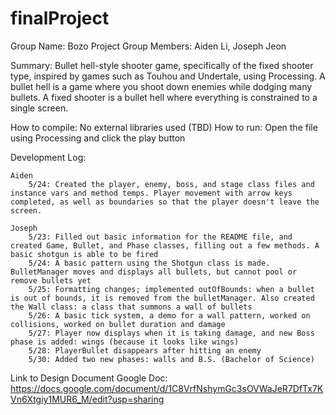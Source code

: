 # finalProject
Group Name: Bozo Project
Group Members: Aiden Li, Joseph Jeon

Summary: Bullet hell-style shooter game, specifically of the fixed shooter type, inspired by games such as Touhou and Undertale, using Processing. A bullet hell is a game where you shoot down enemies while dodging many bullets. A fixed shooter is a bullet hell where everything is constrained to a single screen. 

How to compile: No external libraries used (TBD)
How to run: Open the file using Processing and click the play button

Development Log:

	Aiden
		5/24: Created the player, enemy, boss, and stage class files and instance vars and method temps. Player movement with arrow keys completed, as well as boundaries so that the player doesn't leave the screen.

	Joseph
		5/23: Filled out basic information for the README file, and created Game, Bullet, and Phase classes, filling out a few methods. A basic shotgun is able to be fired
		5/24: A basic pattern using the Shotgun class is made. BulletManager moves and displays all bullets, but cannot pool or remove bullets yet
		5/25: Formatting changes; implemented outOfBounds: when a bullet is out of bounds, it is removed from the bulletManager. Also created the Wall class: a class that summons a wall of bullets
		5/26: A basic tick system, a demo for a wall pattern, worked on collisions, worked on bullet duration and damage
		5/27: Player now displays when it is taking damage, and new Boss phase is added: wings (because it looks like wings)
		5/28: PlayerBullet disappears after hitting an enemy
		5/30: Added two new phases: walls and B.S. (Bachelor of Science)

Link to Design Document Google Doc: https://docs.google.com/document/d/1C8VrfNshymGc3sOVWaJeR7DfTx7KVn6Xtgiy1MUR6_M/edit?usp=sharing
